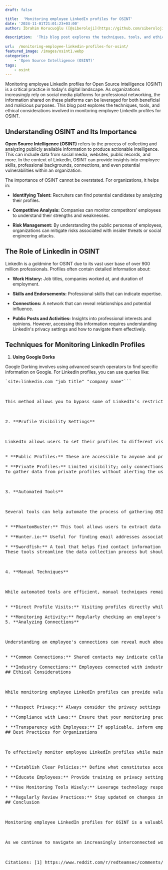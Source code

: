 ```yaml
---
draft: false

title:  'Monitoring employee LinkedIn profiles for OSINT'
date: '2024-11-01T21:01:23+03:00'
author: İbrahim Korucuoğlu ([@siberoloji](https://github.com/siberoloji))

description:  'This blog post explores the techniques, tools, and ethical considerations involved in monitoring employee LinkedIn profiles for OSINT.' 
 
url:  /monitoring-employee-linkedin-profiles-for-osint/
featured_image: /images/osint1.webp
categories:
    - 'Open Source Intelligence (OSINT)'
tags:
    - osint
---
```



Monitoring employee LinkedIn profiles for Open Source Intelligence (OSINT) is a critical practice in today's digital landscape. As organizations increasingly rely on social media platforms for professional networking, the information shared on these platforms can be leveraged for both beneficial and malicious purposes. This blog post explores the techniques, tools, and ethical considerations involved in monitoring employee LinkedIn profiles for OSINT.



## Understanding OSINT and Its Importance



**Open Source Intelligence (OSINT)** refers to the process of collecting and analyzing publicly available information to produce actionable intelligence. This can include data from social media, websites, public records, and more. In the context of LinkedIn, OSINT can provide insights into employee skills, professional backgrounds, connections, and even potential vulnerabilities within an organization.



The importance of OSINT cannot be overstated. For organizations, it helps in:


* **Identifying Talent:** Recruiters can find potential candidates by analyzing their profiles.

* **Competitive Analysis:** Companies can monitor competitors’ employees to understand their strengths and weaknesses.

* **Risk Management:** By understanding the public personas of employees, organizations can mitigate risks associated with insider threats or social engineering attacks.
## The Role of LinkedIn in OSINT



LinkedIn is a goldmine for OSINT due to its vast user base of over 900 million professionals. Profiles often contain detailed information about:


* **Work History:** Job titles, companies worked at, and duration of employment.

* **Skills and Endorsements:** Professional skills that can indicate expertise.

* **Connections:** A network that can reveal relationships and potential influence.

* **Public Posts and Activities:** Insights into professional interests and opinions.
However, accessing this information requires understanding LinkedIn's privacy settings and how to navigate them effectively.



## Techniques for Monitoring LinkedIn Profiles



1. **Using Google Dorks**



Google Dorking involves using advanced search operators to find specific information on Google. For LinkedIn profiles, you can use queries like:


<!-- wp:code -->
<pre class="wp-block-code">`site:linkedin.com "job title" "company name"```



This method allows you to bypass some of LinkedIn’s restrictions by directly searching for public profiles without logging in.



2. **Profile Visibility Settings**



LinkedIn allows users to set their profiles to different visibility levels. Employees may choose to keep their profiles private or visible only to connections. Understanding these settings is crucial for effective monitoring:


* **Public Profiles:** These are accessible to anyone and provide the most data.

* **Private Profiles:** Limited visibility; only connections can view detailed information.
To gather data from private profiles without alerting the user, consider using anonymous browsing techniques or adjusting your privacy settings.



3. **Automated Tools**



Several tools can help automate the process of gathering OSINT from LinkedIn:


* **PhantomBuster:** This tool allows users to extract data from LinkedIn profiles automatically.

* **Hunter.io:** Useful for finding email addresses associated with LinkedIn profiles.

* **Swordfish:** A tool that helps find contact information based on LinkedIn URLs.
These tools streamline the data collection process but should be used responsibly to avoid violating LinkedIn's terms of service.



4. **Manual Techniques**



While automated tools are efficient, manual techniques remain valuable:


* **Direct Profile Visits:** Visiting profiles directly while in private mode can help gather information without notifying the user.

* **Monitoring Activity:** Regularly checking an employee's public activity (posts, comments) provides insights into their professional engagement and interests.
5. **Analyzing Connections**



Understanding an employee's connections can reveal much about their professional network. Look for:


* **Common Connections:** Shared contacts may indicate collaboration or influence.

* **Industry Connections:** Employees connected with industry leaders may have access to valuable insights or opportunities.
## Ethical Considerations



While monitoring employee LinkedIn profiles can provide valuable intelligence, it is essential to approach this practice ethically:


* **Respect Privacy:** Always consider the privacy settings chosen by individuals. Avoid intrusive methods that could violate trust.

* **Compliance with Laws:** Ensure that your monitoring practices comply with local laws regarding privacy and data protection.

* **Transparency with Employees:** If applicable, inform employees about monitoring practices as part of company policy.
## Best Practices for Organizations



To effectively monitor employee LinkedIn profiles while maintaining ethical standards, organizations should implement best practices:


* **Establish Clear Policies:** Define what constitutes acceptable monitoring practices within your organization.

* **Educate Employees:** Provide training on privacy settings and the implications of sharing information online.

* **Use Monitoring Tools Wisely:** Leverage technology responsibly to gather insights without infringing on personal privacy.

* **Regularly Review Practices:** Stay updated on changes in LinkedIn’s policies and adjust your strategies accordingly.
## Conclusion



Monitoring employee LinkedIn profiles for OSINT is a valuable practice that can yield significant insights into both individual capabilities and organizational vulnerabilities. By employing effective techniques while adhering to ethical standards, organizations can harness the power of OSINT to enhance recruitment efforts, improve security measures, and stay competitive in their respective industries.



As we continue to navigate an increasingly interconnected world, understanding how to leverage platforms like LinkedIn responsibly will be crucial for both personal and organizational success in the realm of open-source intelligence.



Citations: [1] https://www.reddit.com/r/redteamsec/comments/1140cuq/osint_enumerating_employees_on_linkedin_and_xing/ [2] https://www.youtube.com/watch?v=bIAdx3CAjtM [3] https://www.youtube.com/watch?v=343phF1UiEE [4] <a href="https://molfar.com/en/blog/linkedin-for-osint-investigations">https://molfar.com/en/blog/linkedin-for-osint-investigations</a> [5] https://www.linkedin.com/pulse/how-hackers-can-profile-your-organization-using-osint-ajay-chandhok [6] https://github.com/osintambition/Social-Media-OSINT-Tools-Collection [7] https://www.neotas.com/osint-sources-social-media-osint/ [8] https://github.com/waffl3ss/NameSpi
